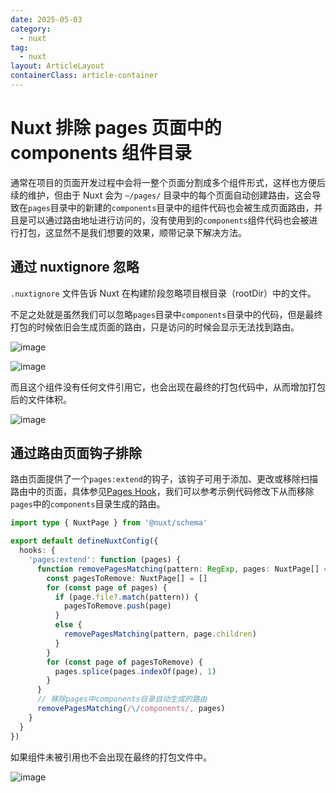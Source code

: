 ```yaml
---
date: 2025-05-03
category:
  - nuxt
tag:
  - nuxt
layout: ArticleLayout
containerClass: article-container
---
```


# Nuxt 排除 pages 页面中的 components 组件目录

通常在项目的页面开发过程中会将一整个页面分割成多个组件形式，这样也方便后续的维护，但由于 Nuxt 会为 `~/pages/` 目录中的每个页面自动创建路由，这会导致在`pages`目录中的新建的`components`目录中的组件代码也会被生成页面路由，并且是可以通过路由地址进行访问的，没有使用到的`components`组件代码也会被进行打包，这显然不是我们想要的效果，顺带记录下解决方法。

<!-- more -->

## 通过 nuxtignore 忽略

`.nuxtignore` 文件告诉 Nuxt 在构建阶段忽略项目根目录（rootDir）中的文件。

不足之处就是虽然我们可以忽略`pages`目录中`components`目录中的代码，但是最终打包的时候依旧会生成页面的路由，只是访问的时候会显示无法找到路由。

![image](https://image.liubing.me/i/2025/05/03/681581bf9f9c3.png)

![image](https://image.liubing.me/i/2025/05/03/6815821ee179b.png)

而且这个组件没有任何文件引用它，也会出现在最终的打包代码中，从而增加打包后的文件体积。

![image](https://image.liubing.me/i/2025/05/03/681582bf5be4e.png)

## 通过路由页面钩子排除

路由页面提供了一个`pages:extend`的钩子，该钩子可用于添加、更改或移除扫描路由中的页面，具体参见[Pages Hook](https://nuxt.com/docs/guide/recipes/custom-routing#pages-hook)，我们可以参考示例代码修改下从而移除`pages`中的`components`目录生成的路由。

```ts title="nuxt.config.ts"
import type { NuxtPage } from '@nuxt/schema'

export default defineNuxtConfig({
  hooks: {
    'pages:extend': function (pages) {
      function removePagesMatching(pattern: RegExp, pages: NuxtPage[] = []) {
        const pagesToRemove: NuxtPage[] = []
        for (const page of pages) {
          if (page.file?.match(pattern)) {
            pagesToRemove.push(page)
          }
          else {
            removePagesMatching(pattern, page.children)
          }
        }
        for (const page of pagesToRemove) {
          pages.splice(pages.indexOf(page), 1)
        }
      }
      // 移除pages中components目录自动生成的路由
      removePagesMatching(/\/components/, pages)
    }
  }
})
```

如果组件未被引用也不会出现在最终的打包文件中。

![image](https://image.liubing.me/i/2025/05/03/6815851ec28ac.png)
